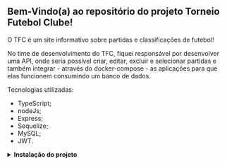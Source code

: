 ## Bem-Vindo(a) ao repositório do projeto Torneio Futebol Clube!


O TFC é um site informativo sobre partidas e classificações de futebol!

No time de desenvolvimento do TFC, fiquei responsável por desenvolver uma API, onde seria possível criar, editar, excluir e selecionar partidas e também integrar - através do docker-compose - as aplicações para que elas funcionem consumindo um banco de dados.

Tecnologias utilizadas:
- TypeScript;
- nodeJs;
- Express;
- Sequelize;
- MySQL;
- JWT.

<details>
<summary><strong> Instalação do projeto </strong></summary><br />

1. Primeiro abra o terminal e crie um diretório com o comando <strong>mkdir</strong>:
``` 
 mkdir projetos
```

2. Entre no diretório que acabou de criar e clone o projeto:
``` 
 cd projetos
 git clone git@github.com:bmediato/TFC.git
```

3. Entre no diretório do projeto e rode o serviço `node` na raiz do projeto com o comando:
``` 
 cd tfc
 npm run install
```

4. Por fim e ainda na raiz do projeto, use o comando para subir o docker compose:
``` 
 npm run compose:up
```
</details>

